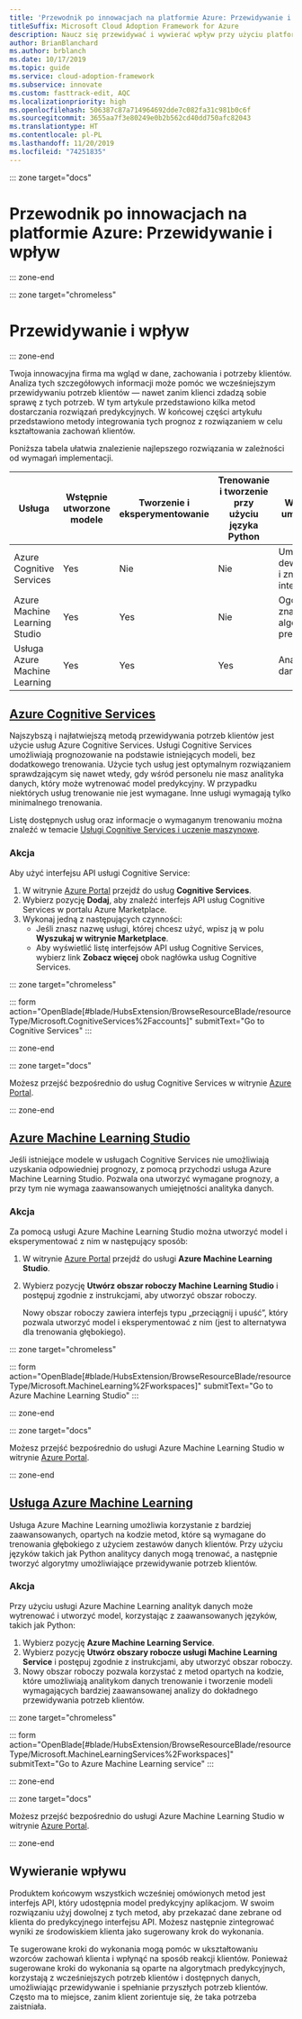 ```yaml
---
title: 'Przewodnik po innowacjach na platformie Azure: Przewidywanie i wpływ'
titleSuffix: Microsoft Cloud Adoption Framework for Azure
description: Naucz się przewidywać i wywierać wpływ przy użyciu platformy Azure.
author: BrianBlanchard
ms.author: brblanch
ms.date: 10/17/2019
ms.topic: guide
ms.service: cloud-adoption-framework
ms.subservice: innovate
ms.custom: fasttrack-edit, AQC
ms.localizationpriority: high
ms.openlocfilehash: 506387c87a714964692dde7c082fa31c981b0c6f
ms.sourcegitcommit: 3655aa7f3e80249e0b2b562cd40dd750afc82043
ms.translationtype: HT
ms.contentlocale: pl-PL
ms.lasthandoff: 11/20/2019
ms.locfileid: "74251835"
---
```

::: zone target="docs"

# <a name="azure-innovation-guide-predict-and-influence"></a>Przewodnik po innowacjach na platformie Azure: Przewidywanie i wpływ

::: zone-end

::: zone target="chromeless"

# <a name="predict-and-influence"></a>Przewidywanie i wpływ

::: zone-end

Twoja innowacyjna firma ma wgląd w dane, zachowania i potrzeby klientów. Analiza tych szczegółowych informacji może pomóc we wcześniejszym przewidywaniu potrzeb klientów — nawet zanim klienci zdadzą sobie sprawę z tych potrzeb. W tym artykule przedstawiono kilka metod dostarczania rozwiązań predykcyjnych. W końcowej części artykułu przedstawiono metody integrowania tych prognoz z rozwiązaniem w celu kształtowania zachowań klientów.

Poniższa tabela ułatwia znalezienie najlepszego rozwiązania w zależności od wymagań implementacji.

|Usługa  |Wstępnie utworzone modele  |Tworzenie i eksperymentowanie  |Trenowanie i tworzenie przy użyciu języka Python|Wymagane umiejętności|
|---------|---------|---------|---------|---------|
|Azure Cognitive Services|Yes|Nie|Nie|Umiejętności deweloperskie i znajomość interfejsu API|
|Azure Machine Learning Studio|Yes|Yes|Nie|Ogólna znajomość algorytmów predykcyjnych|
|Usługa Azure Machine Learning|Yes|Yes|Yes|Analityk danych|

## <a name="azure-cognitive-servicestabcognitiveservices"></a>[Azure Cognitive Services](#tab/CognitiveServices)

Najszybszą i najłatwiejszą metodą przewidywania potrzeb klientów jest użycie usług Azure Cognitive Services. Usługi Cognitive Services umożliwiają prognozowanie na podstawie istniejących modeli, bez dodatkowego trenowania. Użycie tych usług jest optymalnym rozwiązaniem sprawdzającym się nawet wtedy, gdy wśród personelu nie masz analityka danych, który może wytrenować model predykcyjny. W przypadku niektórych usług trenowanie nie jest wymagane. Inne usługi wymagają tylko minimalnego trenowania.

Listę dostępnych usług oraz informacje o wymaganym trenowaniu można znaleźć w temacie [Usługi Cognitive Services i uczenie maszynowe](https://docs.microsoft.com/azure/cognitive-services/cognitive-services-and-machine-learning#service-requirements-for-the-data-model).

### <a name="action"></a>Akcja

Aby użyć interfejsu API usługi Cognitive Service:

1. W witrynie [Azure Portal](https://portal.azure.com/#blade/HubsExtension/BrowseResourceBlade/resourceType/Microsoft.CognitiveServices%2Faccounts) przejdź do usług **Cognitive Services**.
2. Wybierz pozycję **Dodaj**, aby znaleźć interfejs API usług Cognitive Services w portalu Azure Marketplace.
3. Wykonaj jedną z następujących czynności:
   - Jeśli znasz nazwę usługi, której chcesz użyć, wpisz ją w polu **Wyszukaj w witrynie Marketplace**.
   - Aby wyświetlić listę interfejsów API usług Cognitive Services, wybierz link **Zobacz więcej** obok nagłówka usług Cognitive Services.

::: zone target="chromeless"

<!-- markdownlint-disable DOCSMD001 -->

::: form action="OpenBlade[#blade/HubsExtension/BrowseResourceBlade/resourceType/Microsoft.CognitiveServices%2Faccounts]" submitText="Go to Cognitive Services" :::

<!-- markdownlint-enable DOCSMD001 -->

::: zone-end

::: zone target="docs"

Możesz przejść bezpośrednio do usług Cognitive Services w witrynie [Azure Portal](https://portal.azure.com/#blade/HubsExtension/BrowseResourceBlade/resourceType/Microsoft.CognitiveServices%2Faccounts).

::: zone-end

## <a name="azure-machine-learning-studiotabmachinelearningstudio"></a>[Azure Machine Learning Studio](#tab/MachineLearningStudio)

Jeśli istniejące modele w usługach Cognitive Services nie umożliwiają uzyskania odpowiedniej prognozy, z pomocą przychodzi usługa Azure Machine Learning Studio. Pozwala ona utworzyć wymagane prognozy, a przy tym nie wymaga zaawansowanych umiejętności analityka danych.

<!-- markdownlint-disable MD024 -->

### <a name="action"></a>Akcja

Za pomocą usługi Azure Machine Learning Studio można utworzyć model i eksperymentować z nim w następujący sposób:

1. W witrynie [Azure Portal](https://portal.azure.com/#blade/HubsExtension/BrowseResourceBlade/resourceType/Microsoft.MachineLearning%2Fworkspaces) przejdź do usługi **Azure Machine Learning Studio**.
2. Wybierz pozycję **Utwórz obszar roboczy Machine Learning Studio** i postępuj zgodnie z instrukcjami, aby utworzyć obszar roboczy.

   Nowy obszar roboczy zawiera interfejs typu „przeciągnij i upuść”, który pozwala utworzyć model i eksperymentować z nim (jest to alternatywa dla trenowania głębokiego).

::: zone target="chromeless"

<!-- markdownlint-disable DOCSMD001 -->

::: form action="OpenBlade[#blade/HubsExtension/BrowseResourceBlade/resourceType/Microsoft.MachineLearning%2Fworkspaces]" submitText="Go to Azure Machine Learning Studio" :::

<!-- markdownlint-enable DOCSMD001 -->

::: zone-end

::: zone target="docs"

Możesz przejść bezpośrednio do usługi Azure Machine Learning Studio w witrynie [Azure Portal](https://portal.azure.com/#blade/HubsExtension/BrowseResourceBlade/resourceType/Microsoft.MachineLearning%2Fworkspaces).

::: zone-end

## <a name="azure-machine-learning-servicetabmachinelearningservice"></a>[Usługa Azure Machine Learning](#tab/MachineLearningService)

Usługa Azure Machine Learning umożliwia korzystanie z bardziej zaawansowanych, opartych na kodzie metod, które są wymagane do trenowania głębokiego z użyciem zestawów danych klientów. Przy użyciu języków takich jak Python analitycy danych mogą trenować, a następnie tworzyć algorytmy umożliwiające przewidywanie potrzeb klientów.

### <a name="action"></a>Akcja

Przy użyciu usługi Azure Machine Learning analityk danych może wytrenować i utworzyć model, korzystając z zaawansowanych języków, takich jak Python:

1. Wybierz pozycję **Azure Machine Learning Service**.
2. Wybierz pozycję **Utwórz obszary robocze usługi Machine Learning Service** i postępuj zgodnie z instrukcjami, aby utworzyć obszar roboczy.
3. Nowy obszar roboczy pozwala korzystać z metod opartych na kodzie, które umożliwiają analitykom danych trenowanie i tworzenie modeli wymagających bardziej zaawansowanej analizy do dokładnego przewidywania potrzeb klientów.

::: zone target="chromeless"

<!-- markdownlint-disable DOCSMD001 -->

::: form action="OpenBlade[#blade/HubsExtension/BrowseResourceBlade/resourceType/Microsoft.MachineLearningServices%2Fworkspaces]" submitText="Go to Azure Machine Learning service" :::

<!-- markdownlint-enable DOCSMD001 -->

::: zone-end

::: zone target="docs"

Możesz przejść bezpośrednio do usługi Azure Machine Learning Studio w witrynie [Azure Portal](https://portal.azure.com/#blade/HubsExtension/BrowseResourceBlade/resourceType/Microsoft.MachineLearningServices%2Fworkspaces).

::: zone-end

## <a name="influence"></a>Wywieranie wpływu

Produktem końcowym wszystkich wcześniej omówionych metod jest interfejs API, który udostępnia model predykcyjny aplikacjom. W swoim rozwiązaniu użyj dowolnej z tych metod, aby przekazać dane zebrane od klienta do predykcyjnego interfejsu API. Możesz następnie zintegrować wyniki ze środowiskiem klienta jako sugerowany krok do wykonania.

Te sugerowane kroki do wykonania mogą pomóc w ukształtowaniu wzorców zachowań klienta i wpłynąć na sposób reakcji klientów. Ponieważ sugerowane kroki do wykonania są oparte na algorytmach predykcyjnych, korzystają z wcześniejszych potrzeb klientów i dostępnych danych, umożliwiając przewidywanie i spełnianie przyszłych potrzeb klientów. Często ma to miejsce, zanim klient zorientuje się, że taka potrzeba zaistniała.
